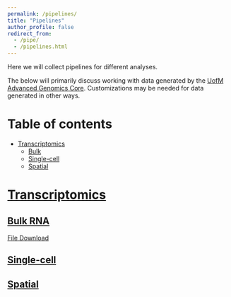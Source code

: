 ```yaml
---
permalink: /pipelines/
title: "Pipelines"
author_profile: false
redirect_from:
  - /pipe/
  - /pipelines.html
---
```


Here we will collect pipelines for different analyses.

The below will primarily discuss working with data generated by the [UofM Advanced Genomics Core](https://medresearch.umich.edu/office-research/about-office-research/biomedical-research-core-facilities/advanced-genomics-core). Customizations may be needed for data generated in other ways.

# Table of contents

* <a href="#transcriptomics">Transcriptomics</a>
  * <a href="#bulk">Bulk</a>
  * <a href="#scRNA">Single-cell</a>
  * <a href="#spatial">Spatial</a>



# [Transcriptomics](#transcriptomics)

## [Bulk RNA](#bulk)

<a href="files/paper1.pdf">File Download</a>

## [Single-cell](#scRNA)

## [Spatial](#spatial)
